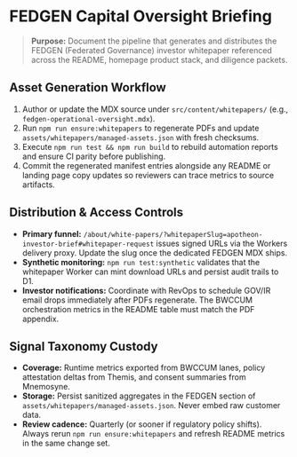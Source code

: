 # FEDGEN Capital Oversight Briefing

> **Purpose:** Document the pipeline that generates and distributes the FEDGEN (Federated Governance) investor whitepaper referenced across the README, homepage product stack, and diligence packets.

## Asset Generation Workflow

1. Author or update the MDX source under `src/content/whitepapers/` (e.g., `fedgen-operational-oversight.mdx`).
2. Run `npm run ensure:whitepapers` to regenerate PDFs and update `assets/whitepapers/managed-assets.json` with fresh checksums.
3. Execute `npm run test && npm run build` to rebuild automation reports and ensure CI parity before publishing.
4. Commit the regenerated manifest entries alongside any README or landing page copy updates so reviewers can trace metrics to source artifacts.

## Distribution & Access Controls

- **Primary funnel:** `/about/white-papers/?whitepaperSlug=apotheon-investor-brief#whitepaper-request` issues signed URLs via the Workers delivery proxy. Update the slug once the dedicated FEDGEN MDX ships.
- **Synthetic monitoring:** `npm run test:synthetic` validates that the whitepaper Worker can mint download URLs and persist audit trails to D1.
- **Investor notifications:** Coordinate with RevOps to schedule GOV/IR email drops immediately after PDFs regenerate. The BWCCUM orchestration metrics in the README table must match the PDF appendix.

## Signal Taxonomy Custody

- **Coverage:** Runtime metrics exported from BWCCUM lanes, policy attestation deltas from Themis, and consent summaries from Mnemosyne.
- **Storage:** Persist sanitized aggregates in the FEDGEN section of `assets/whitepapers/managed-assets.json`. Never embed raw customer data.
- **Review cadence:** Quarterly (or sooner if regulatory policy shifts). Always rerun `npm run ensure:whitepapers` and refresh README metrics in the same change set.
